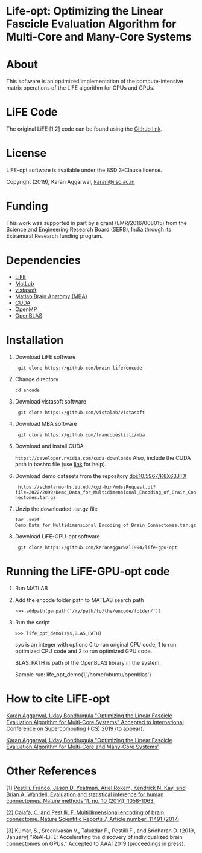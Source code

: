 # Life-opt: Optimizing the Linear Fascicle Evaluation Algorithm for Multi-Core and Many-Core Systems

# About
This software is an optimized implementation of the compute-intensive matrix operations of the LiFE algorithm for CPUs and GPUs.

# LiFE Code 
The original LiFE [1,2] code can be found using the [Github link](https://github.com/brain-life/encode).

# License
LiFE-opt software is available under the BSD 3-Clause license.

Copyright (2019), Karan Aggarwal, [karan@iisc.ac.in](karan@iisc.ac.in)

# Funding 
This work was supported in part by a grant (EMR/2016/008015) from the Science and Engineering Research Board (SERB), India through its Extramural Research funding program.

# Dependencies
* [LiFE](https://github.com/brain-life/encode)
* [MatLab](http://www.mathworks.com/products/matlab/)
* [vistasoft](https://github.com/vistalab/vistasoft)
* [Matlab Brain Anatomy (MBA)](https://github.com/francopestilli/mba)
* [CUDA](https://developer.nvidia.com/cuda-downloads)
* [OpenMP](https://www.openmp.org/)
* [OpenBLAS](https://www.openblas.net/)

# Installation
1. Download LiFE software 

	``` git clone https://github.com/brain-life/encode```
	
2. Change directory

	``` cd encode ```
	
3. Download vistasoft software

	``` git clone https://github.com/vistalab/vistasoft```
	
4. Download MBA software

	``` git clone https://github.com/francopestilli/mba```
	
5. Download and install CUDA

	``` https://developer.nvidia.com/cuda-downloads ```
Also, include the CUDA path in bashrc file (use [link](https://devtalk.nvidia.com/default/topic/995815/cuda-setup-and-installation/path-amp-ld_library_path/) for help).

6. Download demo datasets from the repository [doi:10.5967/K8X63JTX](https://scholarworks.iu.edu/cgi-bin/mdssRequest.pl?file=2022/20995/Demo_Data_for_Multidimensional_Encoding_of_Brain_Connectomes.tar.gz)
	
	``` https://scholarworks.iu.edu/cgi-bin/mdssRequest.pl?file=2022/2099/Demo_Data_for_Multidimensional_Encoding_of_Brain_Connectomes.tar.gz```
7. Unzip the downloaded .tar.gz file 

	``` tar -xvzf Demo_Data_for_Multidimensional_Encoding_of_Brain_Connectomes.tar.gz ``` 
8. Download LiFE-GPU-opt software

	``` git clone https://github.com/karanaggarwal1994/life-gpu-opt```

# Running the LiFE-GPU-opt code
1. Run MATLAB
2. Add the encode folder path to MATLAB search path

	```>>> addpath(genpath('/my/path/to/the/encode/folder/'))```
	
3. Run the script

	```>>> life_opt_demo(sys,BLAS_PATH)```
	
	sys is an integer with options 0 to run original CPU code, 1 to run optimized CPU code and 2 to run optimized GPU code.
	
	BLAS_PATH is path of the OpenBLAS library in the system.

	Sample run: life_opt_demo(1,'/home/ubuntu/openblas')
# How to cite LiFE-opt
[Karan Aggarwal, Uday Bondhugula "Optimizing the Linear Fascicle Evaluation Algorithm for Multi-Core Systems" Accepted to International Conference on Supercomputing (ICS) 2019 (to appear).](https://doi.org/10.1145/3330345.3332469)

[Karan Aggarwal, Uday Bondhugula "Optimizing the Linear Fascicle Evaluation Algorithm for Multi-Core and Many-Core Systems"](https://arxiv.org/pdf/1905.06234.pdf).

# Other References
[1] [Pestilli, Franco, Jason D. Yeatman, Ariel Rokem, Kendrick N. Kay, and Brian A. Wandell. Evaluation and statistical inference for human connectomes. Nature methods 11, no. 10 (2014): 1058-1063.](https://www.ncbi.nlm.nih.gov/pubmed/25194848)

[2] [Caiafa, C. and Pestilli, F. Multidimensional encoding of brain connectome. Nature Scientific Reports 7, Article number: 11491 (2017)](https://www.nature.com/articles/s41598-017-09250-w)

[3] Kumar, S., Sreenivasan V., Talukdar P., Pestilli F., and Sridharan D. (2019, January) "ReAl-LiFE: Accelerating the discovery of individualized brain connectomes on GPUs." Accepted to AAAI 2019 (proceedings in press).

